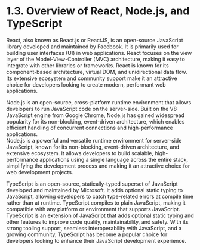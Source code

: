 # 1.3. Overview of React, Node.js, and TypeScript

React, also known as React.js or ReactJS, is an open-source JavaScript library developed and maintained by Facebook. It is primarily used for building user interfaces (UI) in web applications. React focuses on the view layer of the Model-View-Controller (MVC) architecture, making it easy to integrate with other libraries or frameworks. React is known for its component-based architecture, virtual DOM, and unidirectional data flow. Its extensive ecosystem and community support make it an attractive choice for developers looking to create modern, performant web applications.

Node.js is an open-source, cross-platform runtime environment that allows developers to run JavaScript code on the server-side. Built on the V8 JavaScript engine from Google Chrome, Node.js has gained widespread popularity for its non-blocking, event-driven architecture, which enables efficient handling of concurrent connections and high-performance applications.\
Node.js is a powerful and versatile runtime environment for server-side JavaScript, known for its non-blocking, event-driven architecture, and extensive ecosystem. It allows developers to build scalable, high-performance applications using a single language across the entire stack, simplifying the development process and making it an attractive choice for web development projects.

TypeScript is an open-source, statically-typed superset of JavaScript developed and maintained by Microsoft. It adds optional static typing to JavaScript, allowing developers to catch type-related errors at compile time rather than at runtime. TypeScript compiles to plain JavaScript, making it compatible with any platform or environment that supports JavaScript.\
TypeScript is an extension of JavaScript that adds optional static typing and other features to improve code quality, maintainability, and safety. With its strong tooling support, seamless interoperability with JavaScript, and a growing community, TypeScript has become a popular choice for developers looking to enhance their JavaScript development experience.
